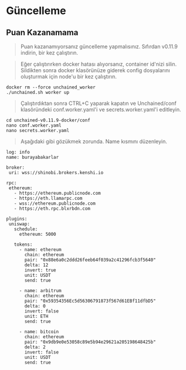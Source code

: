 
# Güncelleme
## Puan Kazanamama
> Puan kazanamıyorsanız güncelleme yapmalısınız. Sıfırdan v0.11.9 indirin, bir kez çalıştırın.

>  Eğer çalıştırırken docker hatası alıyorsanız, container id'nizi silin. Sildikten sonra docker klasörünüze giderek config dosyalarını oluşturmak için node'u bir kez çalıştırın.

    docker rm --force unchained_worker
    ./unchained.sh worker up 

 
> Çalıştırdıktan sonra CTRL+C yaparak kapatın ve Unchained/conf klasöründeki conf.worker.yaml'i ve secrets.worker.yaml'i editleyin.

    cd unchained-v0.11.9-docker/conf
    nano conf.worker.yaml
    nano secrets.worker.yaml


> Aşağıdaki gibi gözükmek zorunda. Name kısmını düzenleyin.
 ```console
log: info
name: burayabakarlar

broker:
  uri: wss://shinobi.brokers.kenshi.io

rpc:
  ethereum: 
    - https://ethereum.publicnode.com
    - https://eth.llamarpc.com
    - wss://ethereum.publicnode.com
    - https://eth.rpc.blxrbdn.com

plugins:
  uniswap:
    schedule:
      ethereum: 5000

    tokens:
      - name: ethereum
        chain: ethereum
        pair: "0x88e6a0c2ddd26feeb64f039a2c41296fcb3f5640"
        delta: 12
        invert: true
        unit: USDT
        send: true

      - name: arbitrum
        chain: ethereum
        pair: "0x59354356Ec5d56306791873f567d61EBf11dfbD5"
        delta: 0
        invert: false
        unit: ETH
        send: true

      - name: bitcoin
        chain: ethereum
        pair: "0x9db9e0e53058c89e5b94e29621a205198648425b"
        delta: 2
        invert: false
        unit: USDT
        send: true
